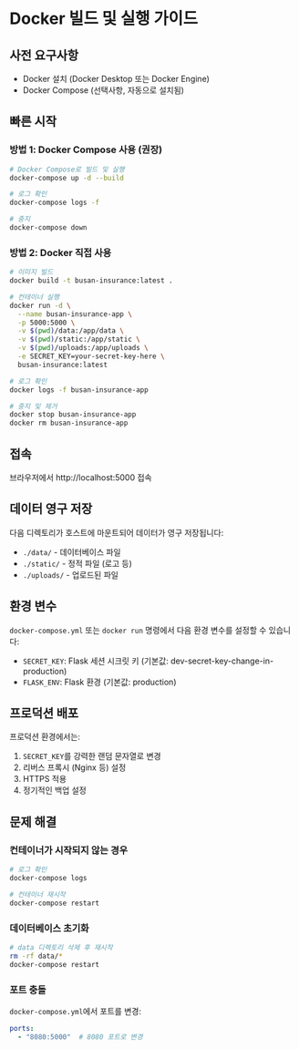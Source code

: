 # Docker 빌드 및 실행 가이드

## 사전 요구사항
- Docker 설치 (Docker Desktop 또는 Docker Engine)
- Docker Compose (선택사항, 자동으로 설치됨)

## 빠른 시작

### 방법 1: Docker Compose 사용 (권장)

```bash
# Docker Compose로 빌드 및 실행
docker-compose up -d --build

# 로그 확인
docker-compose logs -f

# 중지
docker-compose down
```

### 방법 2: Docker 직접 사용

```bash
# 이미지 빌드
docker build -t busan-insurance:latest .

# 컨테이너 실행
docker run -d \
  --name busan-insurance-app \
  -p 5000:5000 \
  -v $(pwd)/data:/app/data \
  -v $(pwd)/static:/app/static \
  -v $(pwd)/uploads:/app/uploads \
  -e SECRET_KEY=your-secret-key-here \
  busan-insurance:latest

# 로그 확인
docker logs -f busan-insurance-app

# 중지 및 제거
docker stop busan-insurance-app
docker rm busan-insurance-app
```

## 접속

브라우저에서 http://localhost:5000 접속

## 데이터 영구 저장

다음 디렉토리가 호스트에 마운트되어 데이터가 영구 저장됩니다:
- `./data/` - 데이터베이스 파일
- `./static/` - 정적 파일 (로고 등)
- `./uploads/` - 업로드된 파일

## 환경 변수

`docker-compose.yml` 또는 `docker run` 명령에서 다음 환경 변수를 설정할 수 있습니다:

- `SECRET_KEY`: Flask 세션 시크릿 키 (기본값: dev-secret-key-change-in-production)
- `FLASK_ENV`: Flask 환경 (기본값: production)

## 프로덕션 배포

프로덕션 환경에서는:
1. `SECRET_KEY`를 강력한 랜덤 문자열로 변경
2. 리버스 프록시 (Nginx 등) 설정
3. HTTPS 적용
4. 정기적인 백업 설정

## 문제 해결

### 컨테이너가 시작되지 않는 경우
```bash
# 로그 확인
docker-compose logs

# 컨테이너 재시작
docker-compose restart
```

### 데이터베이스 초기화
```bash
# data 디렉토리 삭제 후 재시작
rm -rf data/*
docker-compose restart
```

### 포트 충돌
`docker-compose.yml`에서 포트를 변경:
```yaml
ports:
  - "8080:5000"  # 8080 포트로 변경
```

